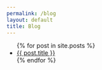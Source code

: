 ```yaml
---
permalink: /blog
layout: default
title: Blog
---
```



<ul class="blog-list-cards">
  {% for post in site.posts %}
    <li class="blog-card">
      <a href="{{ post.url }}">{{ post.title }}</a>
    </li>
  {% endfor %}
</ul>

